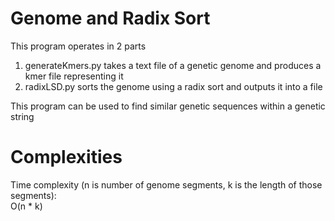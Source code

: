 # Genome and Radix Sort

This program operates in 2 parts<br>

1. generateKmers.py takes a text file of a genetic genome and produces a kmer file representing it<br>
2. radixLSD.py sorts the genome using a radix sort and outputs it into a file

This program can be used to find similar genetic sequences within a genetic string

# Complexities

Time complexity (n is number of genome segments, k is the length of those segments):<br>
O(n * k)<br>
